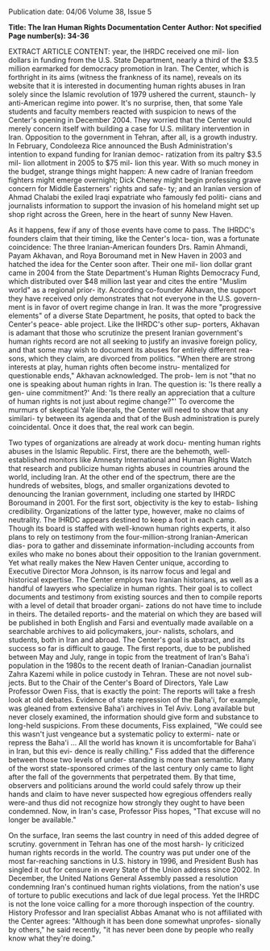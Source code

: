 Publication date: 04/06
Volume 38, Issue 5

**Title: The Iran Human Rights Documentation Center**
**Author: Not specified**
**Page number(s): 34-36**

EXTRACT ARTICLE CONTENT:
year, the IHRDC received one mil-
lion dollars in funding from the 
U.S. State Department, nearly a 
third of the $3.5 million earmarked 
for democracy promotion in Iran. 
The Center, which is forthright 
in its aims (witness the frankness of 
its name), reveals on its website 
that it is interested in documenting 
human rights abuses in Iran solely 
since the Islamic revolution of 
1979 ushered the current, staunch-
ly 
anti-American 
regime 
into 
power. It's no surprise, then, that 
some Yale students and faculty 
members reacted with suspicion to 
news of the Center's opening in 
December 2004. They worried that 
the Center would merely concern 
itself with building a case for U.S. 
military intervention in Iran. 
Opposition to the government 
in Tehran, after all, is a growth 
industry. In February, Condoleeza 
Rice 
announced 
the 
Bush 
Administration's 
intention 
to 
expand funding for Iranian democ-
ratization from its paltry $3.5 mil-
lion allotment in 2005 to $75 mil-
lion this year. With so much money 
in the budget, strange things might 
happen: A new cadre of Iranian 
freedom fighters might emerge 
overnight; Dick Cheney might 
begin professing grave concern for 
Middle Easterners' rights and safe-
ty; and an Iranian version of 
Ahmad Chalabi 
the exiled Iraqi 
expatriate who famously fed politi-
cians and journalists information 
to support the invasion of his 
homeland 
might set up shop right 
across the Green, here in the heart 
of sunny New Haven. 


As it happens, few if any of 
those events have come to pass. 
The IHRDC's founders claim that 
their timing, like the Center's loca-
tion, was a fortunate coincidence: 
The 
three 
Iranian-American 
founders 
Drs. Ramin Ahmandi, 
Payam 
Akhavan, 
and 
Roya 
Boroumand 
met in New Haven in 
2003 and hatched the idea for the 
Center soon after. Their one mil-
lion dollar grant came in 2004 from 
the State Department's Human 
Rights 
Democracy Fund, 
which distributed over $48 million 
last year and cites the entire 
"Muslim world" as a regional prior-
ity. 
According 
co-founder 
Akhavan, the support they have 
received only demonstrates that 
not everyone in the U.S. govern-
ment is in favor of overt regime 
change in Iran. It was the more 
"progressive elements" of a diverse 
State Department, he posits, that 
opted to back the Center's peace-
able project. 
Like the IHRDC's other sup-
porters, Akhavan is adamant that 
those who scrutinize the present 
Iranian government's human rights 
record are not all seeking to justify 
an invasive foreign policy, and that 
some may wish to document its 
abuses for entirely different rea-
sons, 
which 
they 
claim, 
are 
divorced from politics. "When 
there are strong interests at play, 
human rights often become instru-
mentalized for questionable ends," 
Akhavan acknowledged. The prob-
lem is not "that no one is speaking 
about human rights in Iran. The 
question is: 'Is there really a gen-
uine commitment?' And: 'Is there 
really an appreciation that a culture 
of human rights is not just about 
regime change?"' 
To overcome the murmurs of 
skeptical Yale liberals, the Center 
will need to show that any similari-
ty between its agenda and that of 
the Bush administration is purely 
coincidental. Once it does that, the 
real work can begin. 


Two types of organizations 
are already at work docu-
menting 
human 
rights 
abuses in the Islamic Republic. 
First, there are the behemoth, well-
established monitors like Amnesty 
International and Human Rights 
Watch that research and publicize 
human rights abuses in countries 
around the 
world, including Iran. 
At the other end of the spectrum, 
there are the hundreds of websites, 
blogs, and smaller organizations 
devoted to denouncing the Iranian 
government, including one started 
by 
IHRDC 
Boroumand in 2001. For the first 
sort, objectivity is the key to estab-
lishing credibility. Organizations of 
the latter type, however, make no 
claims of neutrality. The IHRDC 
appears destined to keep a foot in 
each camp. Though its board is 
staffed with well-known human 
rights experts, it also plans to rely 
on testimony from the four-million-strong Iranian-American dias-
pora to gather and disseminate 
information-including 
accounts 
from exiles who make no bones 
about their opposition to the 
Iranian government. 
Yet what really makes the New 
Haven Center unique, according to 
Executive Director Mora Johnson, 
is its narrow focus and legal and 
historical 
expertise. The Center 
employs two Iranian historians, as 
well as a handful of lawyers who 
specialize in human rights. Their 
goal is to collect documents and 
testimony from existing sources 
and then to compile reports with a 
level of detail that broader organi-
zations do not have time to include 
in theirs. The detailed reports-
and the material on which they are 
based 
will be published in both 
English and Farsi and eventually 
made available on a searchable 
archives to aid policymakers, jour-
nalists, scholars, and students, both 
in Iran and abroad. 
The Center's goal is abstract, 
and its success so far is difficult to 
gauge. The first reports, due to be 
published between May and July, 
range in topic from the treatment 
of Iran's Baha'i population in the 
1980s to the recent death of 
Iranian-Canadian journalist Zahra 
Kazemi while in police custody in 
Tehran. These are not novel sub-
jects. But to the Chair of the 
Center's Board of Directors, Yale 
Law Professor Owen Fiss, that is 
exactly the point: The reports will 
take a fresh look at old debates. 
Evidence of state repression of the 
Baha'i, for example, was gleaned 
from extensive Baha'i archives in 
Tel Aviv. Long available but never 
closely examined, the information 
should give form and substance to 
long-held suspicions. From these 
documents, Fiss explained, "We 
could see this wasn't just vengeance 
but a systematic policy to extermi-
nate or repress the Baha'i ... All the 
world has known it is uncomfortable 
for Baha'i in Iran, but this evi-
dence is really chilling." 
Fiss added that the difference 
between those two levels of under-
standing is more than semantic. 
Many of the worst state-sponsored 
crimes of the last century only 
came to light after the fall of the 
governments 
that 
perpetrated 
them. By that time, observers and 
politicians around the world could 
safely throw up their hands and 
claim to have never suspected how 
egregious 
offenders 
really 
were-and thus did not recognize 
how strongly they ought to have 
been condemned. Now, in Iran's 
case, Professor Piss hopes, "That 
excuse will no longer be available." 


On the surface, Iran seems 
the last country in need of 
this 
added 
degree 
of 
scrutiny. 
government 
in 
Tehran has one of the most harsh-
ly criticized human rights records 
in the world. The country was put 
under one of the most far-reaching 
sanctions in U.S. history in 1996, 
and President Bush has singled it 
out for censure in every State of 
the Union address since 2002. In 
December, the United Nations 
General Assembly passed a resolution condemning Iran's continued 
human rights violations, from the 
nation's 
use of torture to public 
executions and lack of due legal 
process. 
Yet the IHRDC is not the lone 
voice calling for a more thorough 
inspection of the country. History 
Professor and Iran specialist Abbas 
Amanat 
who is not affiliated with 
the Center 
agrees: "Although it 
has been done somewhat unprofes-
sionally by others," he said recently, 
"it has never been done by people 
who really know what they're 
doing."